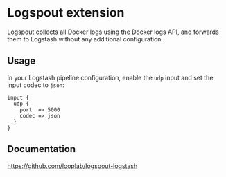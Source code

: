 # Logspout extension

Logspout collects all Docker logs using the Docker logs API, and forwards them to Logstash without any additional
configuration.

## Usage

In your Logstash pipeline configuration, enable the `udp` input and set the input codec to `json`:

```
input {
  udp {
    port  => 5000
    codec => json
  }
}
```


## Documentation

https://github.com/looplab/logspout-logstash
